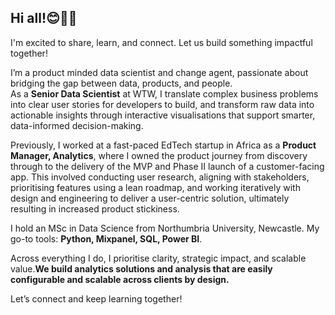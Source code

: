 ## Hi all!😊👋🏽

I'm excited to share, learn, and connect. Let us build something impactful together!

I’m a product minded data scientist and change agent, passionate about bridging the gap between data, products, and people.  
As a **Senior Data Scientist** at WTW, I translate complex business problems into clear user stories for developers to build, and transform raw data into actionable insights through interactive visualisations that support smarter, data-informed decision-making.

Previously, I worked at a fast-paced EdTech startup in Africa as a **Product Manager, Analytics**, where I owned the product journey from discovery through to the delivery of the MVP and Phase II launch of a customer-facing app. This involved conducting user research, aligning with stakeholders, prioritising features using a lean roadmap, and working iteratively with design and engineering to deliver a user-centric solution, ultimately resulting in increased product stickiness.

I hold an MSc in Data Science from Northumbria University, Newcastle. My go-to tools: **Python, Mixpanel, SQL, Power BI**.

Across everything I do, I prioritise clarity, strategic impact, and scalable value.**We build analytics solutions and analysis that are easily configurable and scalable across clients by design.**

Let’s connect and keep learning together!
